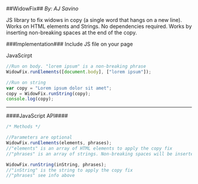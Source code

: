 ##WidowFix##
*By: AJ Savino*

JS library to fix widows in copy (a single word that hangs on a new line). Works on HTML elements and Strings. No dependencies required. Works by inserting non-breaking spaces at the end of the copy.

###Implementation###
Include JS file on your page

JavaScirpt
```javascript
//Run on body. "lorem ipsum" is a non-breaking phrase
WidowFix.runElements([document.body], ["lorem ipsum"]);

//Run on string
var copy = "Lorem ipsum dolor sit amet";
copy = WidowFix.runString(copy);
console.log(copy);
```

----------

####JavaScript API####
```javascript
/* Methods */

//Parameters are optional
WidowFix.runElements(elements, phrases);
//"elements" is an array of HTML elements to apply the copy fix
//"phrases" is an array of strings. Non-breaking spaces will be inserted into all phrases found. Use case would be if you have a brand name such as "Foo Bars". You may want to ensure that "Foo Bars" never wraps in between "Foo" and "Bars"

WidowFix.runString(inString, phrases);
//"inString" is the string to apply the copy fix
//"phrases" see info above